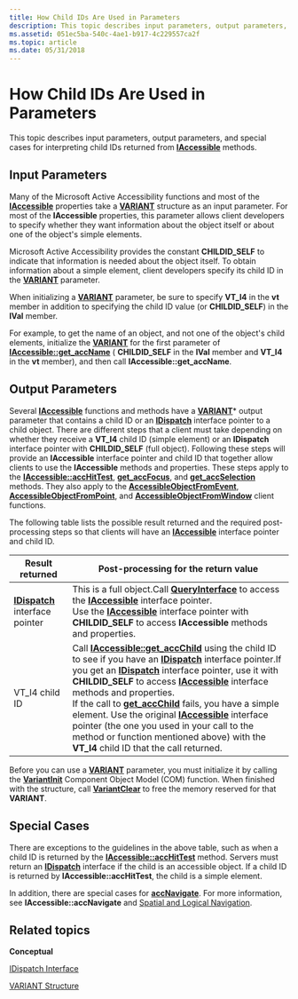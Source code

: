 ```yaml
---
title: How Child IDs Are Used in Parameters
description: This topic describes input parameters, output parameters, and special cases for interpreting child IDs returned from IAccessible methods.
ms.assetid: 051ec5ba-540c-4ae1-b917-4c229557ca2f
ms.topic: article
ms.date: 05/31/2018
---
```


# How Child IDs Are Used in Parameters

This topic describes input parameters, output parameters, and special cases for interpreting child IDs returned from [**IAccessible**](/windows/desktop/api/oleacc/nn-oleacc-iaccessible) methods.

## Input Parameters

Many of the Microsoft Active Accessibility functions and most of the [**IAccessible**](/windows/desktop/api/oleacc/nn-oleacc-iaccessible) properties take a [**VARIANT**](https://docs.microsoft.com/windows/win32/api/oaidl/ns-oaidl-variant) structure as an input parameter. For most of the **IAccessible** properties, this parameter allows client developers to specify whether they want information about the object itself or about one of the object's simple elements.

Microsoft Active Accessibility provides the constant **CHILDID\_SELF** to indicate that information is needed about the object itself. To obtain information about a simple element, client developers specify its child ID in the [**VARIANT**](https://docs.microsoft.com/windows/win32/api/oaidl/ns-oaidl-variant) parameter.

When initializing a [**VARIANT**](https://docs.microsoft.com/windows/win32/api/oaidl/ns-oaidl-variant) parameter, be sure to specify **VT\_I4** in the **vt** member in addition to specifying the child ID value (or **CHILDID\_SELF**) in the **lVal** member.

For example, to get the name of an object, and not one of the object's child elements, initialize the [**VARIANT**](https://docs.microsoft.com/windows/win32/api/oaidl/ns-oaidl-variant) for the first parameter of [**IAccessible::get\_accName**](/windows/desktop/api/Oleacc/nf-oleacc-iaccessible-get_accname) ( **CHILDID\_SELF** in the **lVal** member and **VT\_I4** in the **vt** member), and then call **IAccessible::get\_accName**.

## Output Parameters

Several [**IAccessible**](/windows/desktop/api/oleacc/nn-oleacc-iaccessible) functions and methods have a [**VARIANT**](https://docs.microsoft.com/windows/win32/api/oaidl/ns-oaidl-variant)\* output parameter that contains a child ID or an [**IDispatch**](https://docs.microsoft.com/previous-versions/windows/desktop/api/oaidl/nn-oaidl-idispatch) interface pointer to a child object. There are different steps that a client must take depending on whether they receive a **VT\_I4** child ID (simple element) or an **IDispatch** interface pointer with **CHILDID\_SELF** (full object). Following these steps will provide an **IAccessible** interface pointer and child ID that together allow clients to use the **IAccessible** methods and properties. These steps apply to the [**IAccessible::accHitTest**](/windows/desktop/api/Oleacc/nf-oleacc-iaccessible-acchittest), [**get\_accFocus**](/windows/desktop/api/Oleacc/nf-oleacc-iaccessible-get_accfocus), and [**get\_accSelection**](/windows/desktop/api/Oleacc/nf-oleacc-iaccessible-get_accselection) methods. They also apply to the [**AccessibleObjectFromEvent**](/windows/desktop/api/Oleacc/nf-oleacc-accessibleobjectfromevent), [**AccessibleObjectFromPoint**](/windows/desktop/api/Oleacc/nf-oleacc-accessibleobjectfrompoint), and [**AccessibleObjectFromWindow**](/windows/desktop/api/Oleacc/nf-oleacc-accessibleobjectfromwindow) client functions.

The following table lists the possible result returned and the required post-processing steps so that clients will have an [**IAccessible**](/windows/desktop/api/oleacc/nn-oleacc-iaccessible) interface pointer and child ID.



| Result returned                                      | Post-processing for the return value                                                                                                                                                                                                                                                                                                                                                                                                                                                                                                                                                                                                                                                                       |
|------------------------------------------------------|------------------------------------------------------------------------------------------------------------------------------------------------------------------------------------------------------------------------------------------------------------------------------------------------------------------------------------------------------------------------------------------------------------------------------------------------------------------------------------------------------------------------------------------------------------------------------------------------------------------------------------------------------------------------------------------------------------|
| [**IDispatch**](https://docs.microsoft.com/previous-versions/windows/desktop/api/oaidl/nn-oaidl-idispatch) interface pointer | This is a full object.Call [**QueryInterface**](https://docs.microsoft.com/windows/desktop/api/unknwn/nf-unknwn-iunknown-queryinterface(q)) to access the [**IAccessible**](/windows/desktop/api/oleacc/nn-oleacc-iaccessible) interface pointer.<br/> Use the [**IAccessible**](/windows/desktop/api/oleacc/nn-oleacc-iaccessible) interface pointer with **CHILDID\_SELF** to access **IAccessible** methods and properties.<br/>                                                                                                                                                                                                                                                                                                                                                                                               |
| VT\_I4 child ID                                      | Call [**IAccessible::get\_accChild**](/windows/desktop/api/Oleacc/nf-oleacc-iaccessible-get_accchild) using the child ID to see if you have an [**IDispatch**](https://docs.microsoft.com/previous-versions/windows/desktop/api/oaidl/nn-oaidl-idispatch) interface pointer.If you get an [**IDispatch**](https://docs.microsoft.com/previous-versions/windows/desktop/api/oaidl/nn-oaidl-idispatch) interface pointer, use it with **CHILDID\_SELF** to access [**IAccessible**](/windows/desktop/api/oleacc/nn-oleacc-iaccessible) interface methods and properties.<br/> If the call to [**get\_accChild**](/windows/desktop/api/Oleacc/nf-oleacc-iaccessible-get_accchild) fails, you have a simple element. Use the original [**IAccessible**](/windows/desktop/api/oleacc/nn-oleacc-iaccessible) interface pointer (the one you used in your call to the method or function mentioned above) with the **VT\_I4** child ID that the call returned.<br/> |



 

Before you can use a [**VARIANT**](https://docs.microsoft.com/windows/win32/api/oaidl/ns-oaidl-variant) parameter, you must initialize it by calling the [**VariantInit**](https://docs.microsoft.com/previous-versions/windows/desktop/api/oleauto/nf-oleauto-variantinit) Component Object Model (COM) function. When finished with the structure, call [**VariantClear**](https://docs.microsoft.com/previous-versions/windows/desktop/api/oleauto/nf-oleauto-variantclear) to free the memory reserved for that **VARIANT**.

## Special Cases

There are exceptions to the guidelines in the above table, such as when a child ID is returned by the [**IAccessible::accHitTest**](/windows/desktop/api/Oleacc/nf-oleacc-iaccessible-acchittest) method. Servers must return an [**IDispatch**](https://docs.microsoft.com/previous-versions/windows/desktop/api/oaidl/nn-oaidl-idispatch) interface if the child is an accessible object. If a child ID is returned by **IAccessible::accHitTest**, the child is a simple element.

In addition, there are special cases for [**accNavigate**](/windows/desktop/api/Oleacc/nf-oleacc-iaccessible-accnavigate). For more information, see **IAccessible::accNavigate** and [Spatial and Logical Navigation](spatial-and-logical-navigation.md).

## Related topics

<dl> <dt>

**Conceptual**
</dt> <dt>

[IDispatch Interface](idispatch-interface.md)
</dt> <dt>

[VARIANT Structure](variant-structure.md)
</dt> </dl>

 

 





